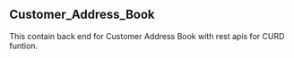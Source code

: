 ## Customer_Address_Book 

This contain back end for Customer Address Book with rest apis for CURD funtion.
